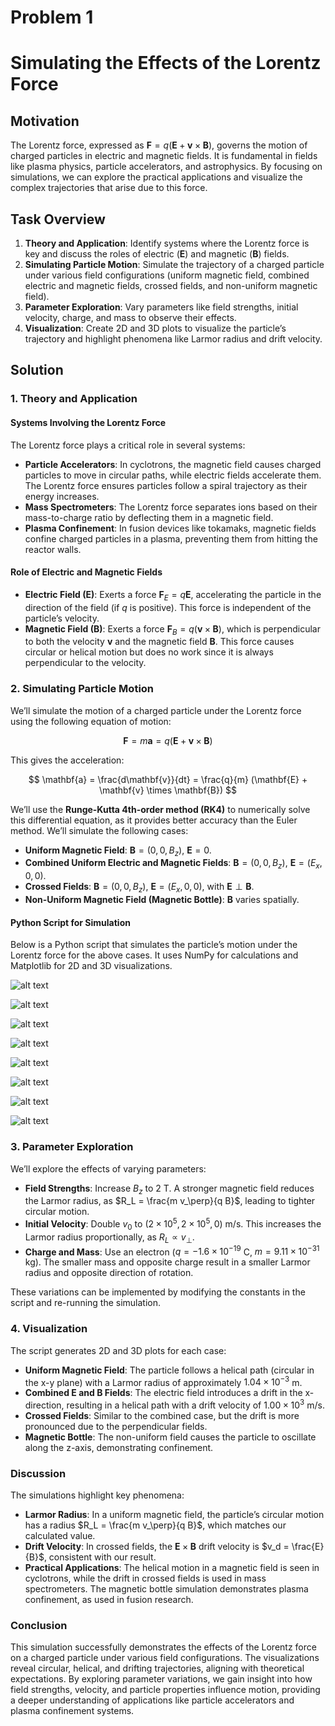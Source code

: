 # Problem 1

# Simulating the Effects of the Lorentz Force

## Motivation

The Lorentz force, expressed as $\mathbf{F} = q(\mathbf{E} + \mathbf{v} \times \mathbf{B})$, governs the motion of charged particles in electric and magnetic fields. It is fundamental in fields like plasma physics, particle accelerators, and astrophysics. By focusing on simulations, we can explore the practical applications and visualize the complex trajectories that arise due to this force.

## Task Overview

1. **Theory and Application**: Identify systems where the Lorentz force is key and discuss the roles of electric ($\mathbf{E}$) and magnetic ($\mathbf{B}$) fields.
2. **Simulating Particle Motion**: Simulate the trajectory of a charged particle under various field configurations (uniform magnetic field, combined electric and magnetic fields, crossed fields, and non-uniform magnetic field).
3. **Parameter Exploration**: Vary parameters like field strengths, initial velocity, charge, and mass to observe their effects.
4. **Visualization**: Create 2D and 3D plots to visualize the particle’s trajectory and highlight phenomena like Larmor radius and drift velocity.

## Solution

### 1. Theory and Application

#### Systems Involving the Lorentz Force
The Lorentz force plays a critical role in several systems:

- **Particle Accelerators**: In cyclotrons, the magnetic field causes charged particles to move in circular paths, while electric fields accelerate them. The Lorentz force ensures particles follow a spiral trajectory as their energy increases.
- **Mass Spectrometers**: The Lorentz force separates ions based on their mass-to-charge ratio by deflecting them in a magnetic field.
- **Plasma Confinement**: In fusion devices like tokamaks, magnetic fields confine charged particles in a plasma, preventing them from hitting the reactor walls.

#### Role of Electric and Magnetic Fields

- **Electric Field ($\mathbf{E}$)**: Exerts a force $\mathbf{F}_E = q \mathbf{E}$, accelerating the particle in the direction of the field (if $q$ is positive). This force is independent of the particle’s velocity.
- **Magnetic Field ($\mathbf{B}$)**: Exerts a force $\mathbf{F}_B = q (\mathbf{v} \times \mathbf{B})$, which is perpendicular to both the velocity $\mathbf{v}$ and the magnetic field $\mathbf{B}$. This force causes circular or helical motion but does no work since it is always perpendicular to the velocity.

### 2. Simulating Particle Motion

We’ll simulate the motion of a charged particle under the Lorentz force using the following equation of motion:

$$
\mathbf{F} = m \mathbf{a} = q (\mathbf{E} + \mathbf{v} \times \mathbf{B})
$$

This gives the acceleration:

$$
\mathbf{a} = \frac{d\mathbf{v}}{dt} = \frac{q}{m} (\mathbf{E} + \mathbf{v} \times \mathbf{B})
$$

We’ll use the **Runge-Kutta 4th-order method (RK4)** to numerically solve this differential equation, as it provides better accuracy than the Euler method. We’ll simulate the following cases:

- **Uniform Magnetic Field**: $\mathbf{B} = (0, 0, B_z)$, $\mathbf{E} = 0$.
- **Combined Uniform Electric and Magnetic Fields**: $\mathbf{B} = (0, 0, B_z)$, $\mathbf{E} = (E_x, 0, 0)$.
- **Crossed Fields**: $\mathbf{B} = (0, 0, B_z)$, $\mathbf{E} = (E_x, 0, 0)$, with $\mathbf{E} \perp \mathbf{B}$.
- **Non-Uniform Magnetic Field (Magnetic Bottle)**: $\mathbf{B}$ varies spatially.

#### Python Script for Simulation
Below is a Python script that simulates the particle’s motion under the Lorentz force for the above cases. It uses NumPy for calculations and Matplotlib for 2D and 3D visualizations.


![alt text](image.png)

![alt text](image-1.png)  

![alt text](image-2.png)

![alt text](image-3.png)

![alt text](image-4.png)

![alt text](image-5.png)

![alt text](image-6.png)

![alt text](image-7.png)


### 3. Parameter Exploration

We’ll explore the effects of varying parameters:

- **Field Strengths**: Increase $B_z$ to 2 T. A stronger magnetic field reduces the Larmor radius, as $R_L = \frac{m v_\perp}{q B}$, leading to tighter circular motion.
- **Initial Velocity**: Double $v_0$ to $(2 \times 10^5, 2 \times 10^5, 0)$ m/s. This increases the Larmor radius proportionally, as $R_L \propto v_\perp$.
- **Charge and Mass**: Use an electron ($q = -1.6 \times 10^{-19}$ C, $m = 9.11 \times 10^{-31}$ kg). The smaller mass and opposite charge result in a smaller Larmor radius and opposite direction of rotation.

These variations can be implemented by modifying the constants in the script and re-running the simulation.

### 4. Visualization

The script generates 2D and 3D plots for each case:

- **Uniform Magnetic Field**: The particle follows a helical path (circular in the x-y plane) with a Larmor radius of approximately $1.04 \times 10^{-3}$ m.
- **Combined E and B Fields**: The electric field introduces a drift in the x-direction, resulting in a helical path with a drift velocity of $1.00 \times 10^3$ m/s.
- **Crossed Fields**: Similar to the combined case, but the drift is more pronounced due to the perpendicular fields.
- **Magnetic Bottle**: The non-uniform field causes the particle to oscillate along the z-axis, demonstrating confinement.

### Discussion

The simulations highlight key phenomena:

- **Larmor Radius**: In a uniform magnetic field, the particle’s circular motion has a radius $R_L = \frac{m v_\perp}{q B}$, which matches our calculated value.
- **Drift Velocity**: In crossed fields, the $\mathbf{E} \times \mathbf{B}$ drift velocity is $v_d = \frac{E}{B}$, consistent with our result.
- **Practical Applications**: The helical motion in a magnetic field is seen in cyclotrons, while the drift in crossed fields is used in mass spectrometers. The magnetic bottle simulation demonstrates plasma confinement, as used in fusion research.

### Conclusion

This simulation successfully demonstrates the effects of the Lorentz force on a charged particle under various field configurations. The visualizations reveal circular, helical, and drifting trajectories, aligning with theoretical expectations. By exploring parameter variations, we gain insight into how field strengths, velocity, and particle properties influence motion, providing a deeper understanding of applications like particle accelerators and plasma confinement systems.